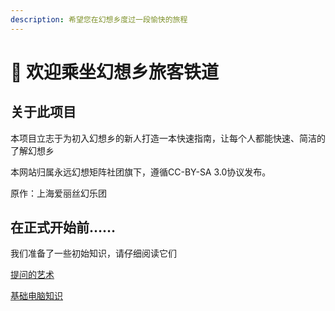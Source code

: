 ```yaml
---
description: 希望您在幻想乡度过一段愉快的旅程
---
```


# 🚋 欢迎乘坐幻想乡旅客铁道

## 关于此项目

本项目立志于为初入幻想乡的新人打造一本快速指南，让每个人都能快速、简洁的了解幻想乡

本网站归属永远幻想矩阵社团旗下，遵循CC-BY-SA 3.0协议发布。

原作：上海爱丽丝幻乐团

## 在正式开始前……

我们准备了一些初始知识，请仔细阅读它们


[提问的艺术](pre-start/how-to-ask.md)



[基础电脑知识](pre-start/computer-basic.md)

